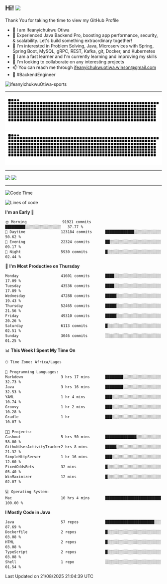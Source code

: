 <!-- BLOG-POST-LIST:START --><!-- BLOG-POST-LIST:END -->

## Hi! <img src="https://media.giphy.com/media/hvRJCLFzcasrR4ia7z/giphy.gif" width="4%"> 

Thank You for taking the time to view my GitHub Profile

- 👋 I am Ifeanyichukwu Otiwa
- 🚀 Experienced Java Backend Pro, boosting app performance, security, & scalability. Let's build something extraordinary together!
- 👀 I'm interested in Problem Solving, Java, Microservices with Spring, Spring Boot, MySQL, gRPC, REST, Kafka, git, Docker, and Kubernetes
- 🌱 I am a fast learner and I'm currently learning and improving my skills
- 💞️ I'm looking to collaborate on any interesting projects
- 📫 You can reach me through ifeanyichukwuotiwa.winson@gmail.com
- 🚀 #BackendEngineer

<p align="left" marginTop="10px"> <img src="https://komarev.com/ghpvc/?username=ifeanyichukwuOtiwa-sports&label=Profile%20views&color=0e75b6&style=for-the-badge" alt="ifeanyichukwuOtiwa-sports" /> </p>

***

<!--🐍📈SNAKEGRAPH / 🌐WEBSITE: https://github.com/Platane/snk -->
![github contribution grid snake animation](https://raw.githubusercontent.com/ifeanyichukwuOtiwa-sports/ifeanyichukwuOtiwa-sports/output/github-contribution-grid-snake-dark.svg#gh-dark-mode-only)![github contribution grid snake animation](https://raw.githubusercontent.com/ifeanyichukwuOtiwa-sports/ifeanyichukwuOtiwa-sports/output/github-contribution-grid-snake.svg#gh-light-mode-only)

***

<p float="left">
  <img float="left" src="https://github-readme-stats.vercel.app/api?username=ifeanyichukwuOtiwa-sports&count_private=true&include_all_commits=true&theme=react&show_icons=true" />
  <img float="right" src="https://github-readme-stats.vercel.app/api/top-langs/?username=ifeanyichukwuOtiwa-sports&layout=compact&show_icons=true&theme=react" /> 
</p>

***



<!--START_SECTION:waka-->
![Code Time](http://img.shields.io/badge/Code%20Time-4%2C108%20hrs%2030%20mins-blue)

![Lines of code](https://img.shields.io/badge/From%20Hello%20World%20I%27ve%20Written-65.3%20million%20lines%20of%20code-blue)

**I'm an Early 🐤** 

```text
🌞 Morning                91921 commits       █████████░░░░░░░░░░░░░░░░   37.77 % 
🌆 Daytime                123184 commits      █████████████░░░░░░░░░░░░   50.62 % 
🌃 Evening                22324 commits       ██░░░░░░░░░░░░░░░░░░░░░░░   09.17 % 
🌙 Night                  5930 commits        █░░░░░░░░░░░░░░░░░░░░░░░░   02.44 % 
```
📅 **I'm Most Productive on Thursday** 

```text
Monday                   41601 commits       ████░░░░░░░░░░░░░░░░░░░░░   17.09 % 
Tuesday                  43536 commits       ████░░░░░░░░░░░░░░░░░░░░░   17.89 % 
Wednesday                47288 commits       █████░░░░░░░░░░░░░░░░░░░░   19.43 % 
Thursday                 52465 commits       █████░░░░░░░░░░░░░░░░░░░░   21.56 % 
Friday                   49310 commits       █████░░░░░░░░░░░░░░░░░░░░   20.26 % 
Saturday                 6113 commits        █░░░░░░░░░░░░░░░░░░░░░░░░   02.51 % 
Sunday                   3046 commits        ░░░░░░░░░░░░░░░░░░░░░░░░░   01.25 % 
```


📊 **This Week I Spent My Time On** 

```text
🕑︎ Time Zone: Africa/Lagos

💬 Programming Languages: 
Markdown                 3 hrs 17 mins       ████████░░░░░░░░░░░░░░░░░   32.73 % 
Java                     3 hrs 16 mins       ████████░░░░░░░░░░░░░░░░░   32.53 % 
YAML                     1 hr 4 mins         ███░░░░░░░░░░░░░░░░░░░░░░   10.74 % 
Groovy                   1 hr 2 mins         ███░░░░░░░░░░░░░░░░░░░░░░   10.28 % 
Gradle                   1 hr                ███░░░░░░░░░░░░░░░░░░░░░░   10.07 % 

🐱‍💻 Projects: 
Cashout                  5 hrs 50 mins       ██████████████░░░░░░░░░░░   58.00 % 
GithubUserActivityTracker2 hrs 8 mins        █████░░░░░░░░░░░░░░░░░░░░   21.32 % 
SimpleHttpServer         1 hr 16 mins        ███░░░░░░░░░░░░░░░░░░░░░░   12.60 % 
FixedOddsBets            32 mins             █░░░░░░░░░░░░░░░░░░░░░░░░   05.40 % 
WinMaximizer             12 mins             █░░░░░░░░░░░░░░░░░░░░░░░░   02.07 % 

💻 Operating System: 
Mac                      10 hrs 4 mins       █████████████████████████   100.00 % 
```

**I Mostly Code in Java** 

```text
Java                     57 repos            ██████████████████████░░░   87.69 % 
Dockerfile               2 repos             █░░░░░░░░░░░░░░░░░░░░░░░░   03.08 % 
HTML                     2 repos             █░░░░░░░░░░░░░░░░░░░░░░░░   03.08 % 
TypeScript               2 repos             █░░░░░░░░░░░░░░░░░░░░░░░░   03.08 % 
Shell                    1 repo              ░░░░░░░░░░░░░░░░░░░░░░░░░   01.54 % 
```




 Last Updated on 21/08/2025 21:04:39 UTC
<!--END_SECTION:waka-->

<!--
<p align="center">
![trophy](https://github-profile-trophy.vercel.app/?username=ifeanyichukwuOtiwa-sports&theme=onedark) (https://github.com/ryo-ma/github-profile-trophy)
</p>
-->

<!---
ifeanyi-otiwa/ifeanyi-otiwa is a ✨ special ✨ repository because its `README.md` (this file) appears on your GitHub profile.
You can click the Preview link to take a look at your changes.
--->

